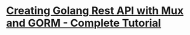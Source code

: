 # [Creating Golang Rest API with Mux and GORM - Complete Tutorial](https://www.youtube.com/watch?v=KPftgI40WHI)

## 